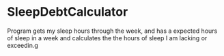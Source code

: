 # SleepDebtCalculator
Program gets my sleep hours through the week, and has a expected hours of sleep in a week and calculates the the hours of sleep I am lacking or exceedin.g  
